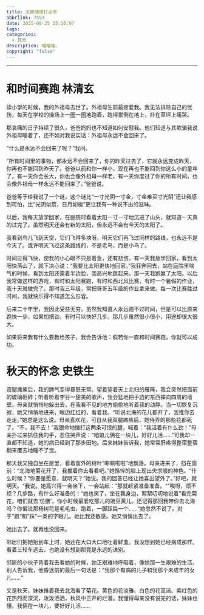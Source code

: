 ```yaml
---
title: 无聊随便打点字
abbrlink: 7593
date: 2025-08-25 15:16:07
tags:
categories:
  - 其他
description: 喵喵喵。
copyright: "false"
---
```


---

# 和时间赛跑 林清玄

读小学的时候，我的外祖母去世了。外祖母生前最疼爱我。我无法排除自己的忧伤，每天在学校的操场上一圈一圈地跑着，跑得累倒在地上，扑在草坪上痛哭。

那哀痛的日子持续了很久，爸爸妈妈也不知道如何安慰我。他们知道与其欺骗我说外祖母睡着了，还不如对我说实话：外祖母永远不会回来了。

“什么是永远不会回来了呢？”我问。

“所有时间里的事物，都永远不会回来了，你的昨天过去了，它就永远变成昨天，你再也不能回到昨天了。爸爸以前和你一样小，现在再也不能回到你这么小的童年了。有一天你会长大，你也会像外祖母一样老，有一天你度过了你的所有时间，也会像外祖母一样永远不能回来了。”爸爸说。

爸爸等于给我说了一个谜，这个谜比“一寸光阴一寸金，寸金难买寸光阴”还让我感到可怕，比“光阴似箭，日月如梭”更让我有一种说不出的滋味。

以后，我每天放学回家，在庭院时看着太阳一寸一寸地沉进了山头，就知道一天真的过完了。虽然明天还会有新的太阳，但永远不会有今天的太阳了。

我看到鸟儿飞到天空，它们飞得多块呀。明天它们再飞过同样的路线，也永远不是今天了。或许明天飞过这条路线的，不是老鸟，而是小鸟了。

时间过得飞快，使我的小心眼不只是着急，还有悲伤。有一天我放学回家，看到太阳快落山了，就下决心说：“我要比太阳更快地回家。”我狂奔回去，站在庭院里喘气的时候，看到太阳还露着半边脸，我高兴地跳起来。那一天我跑赢了太阳。以后我常做这样的游戏，有时和太阳赛跑，有时和西北风比赛，有时一个暑假的作业，我十天就做完了。那时我三年级，常把哥哥五年级的作业拿来做。每一次比赛胜过时间，我就快乐得不知道怎么形容。

后来二十年里，我因此受益无穷。虽然我知道人永远跑不过时间，但是可以比原来跑快一步，如果加把劲，有时可以快好几步。那几步虽然很小很小，用途却很大很大。

如果将来我有什么要教给孩子，我会告诉他：假若你一直和时间赛跑，你就可以成功。

# 秋天的怀念 史铁生

双腿瘫痪后，我的脾气变得暴怒无常。望着望着天上北归的雁阵，我会突然把面前的玻璃砸碎；听着听着李谷一甜美的歌声，我会猛地把手边的东西摔向四周的墙壁。母亲就悄悄地躲出去，在我看不见的地方偷偷地听着我的动静。当一切恢复沉寂，她又悄悄地进来，眼边红红的，看着我。“听说北海的花儿都开了，我推你去走走。”她总是这么说。母亲喜欢花，可自从我双腿瘫痪后，她侍弄的那些花都死了。“不，我不去！”我狠命地捶打这两条可恨的腿，喊着：“我活着有什么劲！”母亲扑过来抓住我的手，忍住哭声说：“咱娘儿俩在一块儿，好好儿活……”可我却一直都不知道，她的病已经到了那步田地。后来妹妹告诉我，她常常肝疼得整宿整宿翻来覆去地睡不了觉。

那天我又独自坐在屋里，看着窗外的树叶“唰唰啦啦”地飘落。母亲进来了，挡在窗前：“北海地菊花开了，我推着你去看看吧。”她憔悴的脸上现出央求般的神色。“什么时候？”你要是愿意，就明天？“她说。我的回答已经让她喜出望外了。”好吧，就明天。“我说。她高兴得一会坐下，一会站起：”那就赶紧准备准备。“”唉呀，烦不烦？几步路，有什么好准备的！“她也笑了，坐在我身边，絮絮叨叨地说着”看完菊花，咱们就去‘仿膳’，你小时候最爱吃那儿的豌豆黄儿。还记得那回我带你去北海吗？你偏说那杨树花是毛毛虫，跑着，一脚踩扁一个……“她忽然不说了。对于”跑“和”踩“一类的字眼儿。她比我还敏感。她又悄悄出去了。

她出去了。就再也没回来。

邻居们把她抬到车上时，她还在大口大口地吐着鲜血。我没想到她已经病成那样。看着三轮车远去，也绝没有想到那竟是永远的诀别。

邻居的小伙子背着我去看她的时候，她正艰难地呼吸着，像她那一生艰难的生活。别人告诉我，他昏迷前的最后一句话是：”我那个有病的儿子和我那个未成年的女儿……“

又是秋天，妹妹推着我去北海看了菊花。黄色的花淡雅、白色的花高洁、紫红色的花热烈而深沉，泼泼洒洒，秋风中正开的烂漫。我懂得母亲没有说完的话，妹妹也懂。我俩在一块儿，要好好儿活……